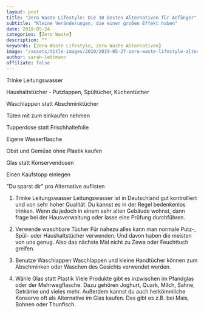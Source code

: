 ```yaml
---
layout: post
title: "Zero Waste Lifestyle: Die 10 besten Alternativen für Anfänger"
subtitle: "Kleine Veränderungen, die einen großen Effekt haben"
date: 2019-05-24
categories: [Zero Waste]
description: ""
keywords: [Zero Waste Lifestyle, Zero Waste Alternativen]
image: "/assets/title-images/2019/2019-05-27-zero-waste-lifestyle-alternativen-fuer-anfaenger.jpg"
author: sarah-lettmann
affiliate: false
---
```


Trinke Leitungswasser

Haushaltstücher - Putzlappen, Spültücher, Küchentücher

Waschlappen statt Abschminktücher

Tüten mit zum einkaufen nehmen

Tupperdose statt Frischhaltefolie

Eigene Wasserflasche

Obst und Gemüse ohne Plastik kaufen

Glas statt Konservendosen

Einen Kaufstopp einlegen





"Du sparst dir" pro Alternative auflisten




1. Trinke Leitungswasser
Leitungswasser ist in Deutschland gut kontrolliert und von sehr hoher Qualität. Du kannst es in der Regel bedenkenlos trinken. Wenn du jedoch in einem sehr alten Gebäude wohnst, dann frage bei der Hausverwaltung oder lasse eine Prüfung durchführen.

2. Verwende waschbare Tücher
Für nahezu alles kann man normale Putz-, Spül- oder Haushaltstücher verwenden. Und davon haben die meisten von uns genug. Also das nächste Mal nicht zu Zewa oder Feuchttuch greifen.

3. Benutze Waschlappen
Waschlappen und kleine Handtücher können zum Abschminken oder Waschen des Gesichts verwendet werden.

4. Wähle Glas statt Plastik
Viele Produkte gibt es inzwischen im Pfandglas oder der Mehrwegflasche. Dazu gehören Joghurt, Quark, Milch, Sahne, Getränke und vieles mehr. Außerdem kannst du auch herkömmliche Konserve oft als Alternative im Glas kaufen. Das gibt es z.B. bei Mais, Bohnen oder Thunfisch.
